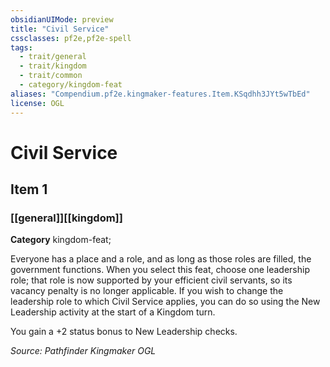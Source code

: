 ```yaml
---
obsidianUIMode: preview
title: "Civil Service"
cssclasses: pf2e,pf2e-spell
tags:
  - trait/general
  - trait/kingdom
  - trait/common
  - category/kingdom-feat
aliases: "Compendium.pf2e.kingmaker-features.Item.KSqdhh3JYt5wTbEd"
license: OGL
---
```

# Civil Service
## Item 1
### [[general]][[kingdom]]

**Category** kingdom-feat; 




Everyone has a place and a role, and as long as those roles are filled, the government functions. When you select this feat, choose one leadership role; that role is now supported by your efficient civil servants, so its vacancy penalty is no longer applicable. If you wish to change the leadership role to which Civil Service applies, you can do so using the New Leadership activity at the start of a Kingdom turn.

You gain a +2 status bonus to New Leadership checks.

*Source: Pathfinder Kingmaker*
*OGL*